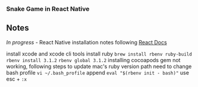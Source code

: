 ### Snake Game in React Native


## Notes
*In progress* - React Native installation notes
following [React Docs](https://reactnative.dev/docs/environment-setup?guide=native)

install xcode and xcode cli tools
install ruby
`brew install rbenv ruby-build`
`rbenv install 3.1.2`
`rbenv global 3.1.2`
installing cocoapods gem not working, following steps to update mac's ruby version path
need to change bash profile
`vi ~/.bash_profile`
append
`eval "$(rbenv init - bash)"`
use esc + `:x`




